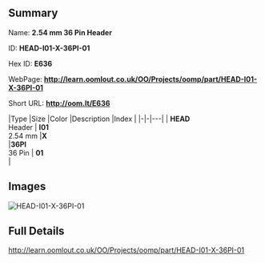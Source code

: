 

## Summary
 
Name: __2.54 mm 36 Pin Header__

ID: __HEAD-I01-X-36PI-01__

Hex ID: __E636__

WebPage: __http://learn.oomlout.co.uk/OO/Projects/oomp/part/HEAD-I01-X-36PI-01__

Short URL: __http://oom.lt/E636__


|Type   |Size   |Color   |Description   |Index   |
|-|-|---|
| __HEAD__ <br>Header  | __I01__<br>2.54 mm   |__X__<br>    |__36PI__<br>36 Pin    | __01__<br>  |


## Images
![HEAD-I01-X-36PI-01](http://oomlout.com/oomp-gen/parts/HEAD-I01-X-36PI-01/HEAD-I01-X-36PI-01_420.jpg)

## Full Details

 http://learn.oomlout.co.uk/OO/Projects/oomp/part/HEAD-I01-X-36PI-01

